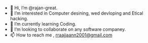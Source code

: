 - 👋 Hi, I’m @rajan-great.
- 👀 I’m interested in Computer desining, wed devloping and Etical hacking.
- 🌱 I’m currently learning Coding.
- 💞️ I’m looking to collaborate on any software companey.
- 📫 How to reach me ,  rraajjaann2001@gmail.com

<!---
rajan-great/rajan-great is a ✨ special ✨ repository because its `README.md` (this file) appears on your GitHub profile.
You can click the Preview link to take a look at your changes.
--->
